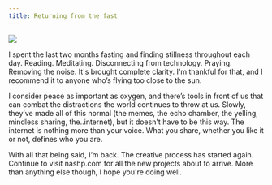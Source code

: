 ```yaml
---
title: Returning from the fast
---
```


![][image-1]

I spent the last two months fasting and finding stillness throughout each day. Reading. Meditating. Disconnecting from technology. Praying. Removing the noise. It's brought complete clarity. I'm thankful for that, and I recommend it to anyone who’s flying too close to the sun.

I consider peace as important as oxygen, and there’s tools in front of us that can combat the distractions the world continues to throw at us. Slowly, they’ve made all of this normal (the memes, the echo chamber, the yelling, mindless sharing, the..internet), but it doesn't have to be this way. The internet is nothing more than your voice. What you share, whether you like it or not, defines who you are.

With all that being said, I’m back. The creative process has started again. Continue to visit nashp.com for all the new projects about to arrive. More than anything else though, I hope you're doing well.

[image-1]:	https://blotcdn.com/blog_7d9c6729f90a4fd68ca68a09e88009f0/_image_cache/c73d1983-fb2f-428b-bbe3-aba417defe1f.jpg